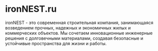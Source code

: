# ironNEST.ru
ironNEST - это современная строительная компания, занимающаяся возведением прочных, надежных и экономичных жилых и коммерческих объектов. Мы сочетаем инновационные инженерные решения с  долговечными материалами, создавая безопасные и устойчивые пространства для жизни и работы.
